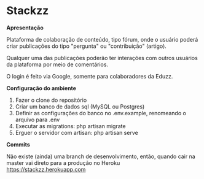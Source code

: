 # Stackzz
**Apresentação**

Plataforma de colaboração de conteúdo, tipo fórum, onde o usuário poderá criar publicações do tipo "pergunta" ou "contribuição" (artigo).

Qualquer uma das publicações poderão ter interações com outros usuários da plataforma por meio de comentários.

O login é feito via Google, somente para colaboradores da Eduzz.

**Configuração do ambiente**

 1. Fazer o clone do repositório
 2. Criar um banco de dados sql (MySQL ou Postgres)
 3. Definir as configurações do banco no .env.example, renomeando o arquivo para .env
 4. Executar as migrations: php artisan migrate
 5. Erguer o servidor com artisan: php artisan serve

**Commits**

Não existe (ainda) uma branch de desenvolvimento, então, quando cair na master vai direto para a produção no Heroku https://stackzz.herokuapp.com
